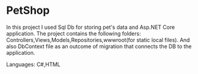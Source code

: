 # PetShop
In this project I used Sql Db for storing pet's data and Asp.NET Core application.
The project contains the following folders: Controllers,Views,Models,Repositories,wwwroot(for static local files).
And also DbContext file as an outcome of migration that connects the DB to the application. 

Languages: C#,HTML
